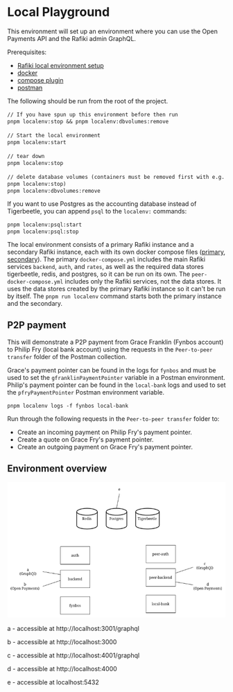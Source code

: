 # Local Playground

This environment will set up an environment where you can use the Open Payments API and the Rafiki
admin GraphQL.

Prerequisites:

- [Rafiki local environment setup](../../README.md#environment-setup)
- [docker](https://docs.docker.com/get-docker/)
- [compose plugin](https://docs.docker.com/compose/install/compose-plugin/)
- [postman](https://www.postman.com/downloads/)

The following should be run from the root of the project.

```
// If you have spun up this environment before then run
pnpm localenv:stop && pnpm localenv:dbvolumes:remove

// Start the local environment
pnpm localenv:start

// tear down
pnpm localenv:stop

// delete database volumes (containers must be removed first with e.g. pnpm localenv:stop)
pnpm localenv:dbvolumes:remove
```

If you want to use Postgres as the accounting database instead of Tigerbeetle, you can append `psql` to the `localenv:` commands:

```
pnpm localenv:psql:start
pnpm localenv:psql:stop
```

The local environment consists of a primary Rafiki instance and a secondary Rafiki instance, each with
its own docker compose files ([primary](./docker-compose.yml), [secondary](./peer-docker-compose.yml)).
The primary `docker-compose.yml` includes the main Rafiki services `backend`, `auth`, and `rates`, as well
as the required data stores tigerbeetle, redis, and postgres, so it can be run on its own.
The `peer-docker-compose.yml` includes only the Rafiki services, not the data stores. It uses the
data stores created by the primary Rafiki instance so it can't be run by itself.
The `pnpm run localenv` command starts both the primary instance and the secondary.

## P2P payment

This will demonstrate a P2P payment from Grace Franklin (Fynbos account) to Philip Fry (local bank account) using
the requests in the `Peer-to-peer transfer` folder of the Postman collection.

Grace's payment pointer can be found in the logs for `fynbos` and must be used to set the `gfranklinPaymentPointer` variable in a Postman environment.
Philip's payment pointer can be found in the `local-bank` logs and used to set the `pfryPaymentPointer` Postman environment variable.

```
pnpm localenv logs -f fynbos local-bank
```

Run through the following requests in the `Peer-to-peer transfer` folder to:

- Create an incoming payment on Philip Fry's payment pointer.
- Create a quote on Grace Fry's payment pointer.
- Create an outgoing payment on Grace Fry's payment pointer.

## Environment overview

![Docker compose environment](./local-dev.png)

a - accessible at http://localhost:3001/graphql

b - accessible at http://localhost:3000

c - accessible at http://localhost:4001/graphql

d - accessible at http://localhost:4000

e - accessible at localhost:5432
